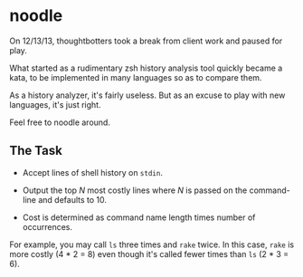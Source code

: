 noodle
======

On 12/13/13, thoughtbotters took a break from client work and paused for 
play.

What started as a rudimentary zsh history analysis tool quickly became a 
kata, to be implemented in many languages so as to compare them.

As a history analyzer, it's fairly useless. But as an excuse to play 
with new languages, it's just right.

Feel free to noodle around.

## The Task

* Accept lines of shell history on `stdin`.

* Output the top *N* most costly lines where *N* is passed on the 
  command-line and defaults to 10.

* Cost is determined as command name length times number of occurrences.

For example, you may call `ls` three times and `rake` twice. In this 
case, `rake` is more costly (4 * 2 = 8) even though it's called fewer 
times than `ls` (2 * 3 = 6).
